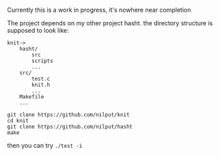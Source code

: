 Currently this is a work in progress, it's nowhere near completion

The project depends on my other project hasht.
the directory structure is supposed to look like:

    knit->
        hasht/
            src
            scripts
            ...
        src/
            test.c
            knit.h
            ...
        Makefile
        ...

```
git clone https://github.com/nilput/knit
cd knit
git clone https://github.com/nilput/hasht
make
```
then you can try 
`
./test -i
`
